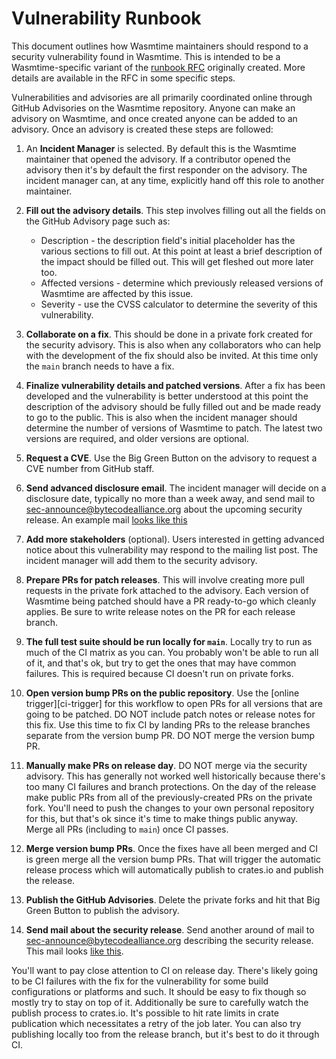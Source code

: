 # Vulnerability Runbook

This document outlines how Wasmtime maintainers should respond to a security
vulnerability found in Wasmtime. This is intended to be a Wasmtime-specific
variant of the [runbook
RFC](https://github.com/bytecodealliance/rfcs/blob/main/accepted/vulnerability-response-runbook.md)
originally created. More details are available in the RFC in some specific steps.

Vulnerabilities and advisories are all primarily coordinated online through
GitHub Advisories on the Wasmtime repository. Anyone can make an advisory on
Wasmtime, and once created anyone can be added to an advisory. Once an advisory
is created these steps are followed:

1. An **Incident Manager** is selected. By default this is the Wasmtime
   maintainer that opened the advisory. If a contributor opened the advisory
   then it's by default the first responder on the advisory. The incident
   manager can, at any time, explicitly hand off this role to another
   maintainer.

2. **Fill out the advisory details**. This step involves filling out all the
   fields on the GitHub Advisory page such as:

   * Description - the description field's initial placeholder has the various
     sections to fill out. At this point at least a brief description of the
     impact should be filled out. This will get fleshed out more later too.
   * Affected versions - determine which previously released versions of
     Wasmtime are affected by this issue.
   * Severity - use the CVSS calculator to determine the severity of this
     vulnerability.

3. **Collaborate on a fix**. This should be done in a private fork created for
   the security advisory. This is also when any collaborators who can help with
   the development of the fix should also be invited. At this time only the
   `main` branch needs to have a fix.

4. **Finalize vulnerability details and patched versions**. After a fix has been
   developed and the vulnerability is better understood at this point the
   description of the advisory should be fully filled out and be made ready to
   go to the public. This is also when the incident manager should determine the
   number of versions of Wasmtime to patch. The latest two versions are
   required, and older versions are optional.

5. **Request a CVE**. Use the Big Green Button on the advisory to request a CVE
   number from GitHub staff.

6. **Send advanced disclosure email**. The incident manager will decide on a
   disclosure date, typically no more than a week away, and send mail to
   sec-announce@bytecodealliance.org about the upcoming security release. An
   example mail [looks like
   this](https://groups.google.com/a/bytecodealliance.org/g/sec-announce/c/7SjEU_qSE4U/m/Y6baLYkhAgAJ)

7. **Add more stakeholders** (optional). Users interested in getting advanced
   notice about this vulnerability may respond to the mailing list post. The
   incident manager will add them to the security advisory.

8. **Prepare PRs for patch releases**. This will involve creating more pull
   requests in the private fork attached to the advisory. Each version of
   Wasmtime being patched should have a PR ready-to-go which cleanly applies.
   Be sure to write release notes on the PR for each release branch.

9. **The full test suite should be run locally for `main`**. Locally try to run
   as much of the CI matrix as you can. You probably won't be able to run all of
   it, and that's ok, but try to get the ones that may have common failures.
   This is required because CI doesn't run on private forks.

10. **Open version bump PRs on the public repository**. Use the
    [online trigger][ci-trigger] for this workflow to open PRs for all versions
    that are going to be patched. DO NOT include patch notes or release notes
    for this fix. Use this time to fix CI by landing PRs to the release branches
    separate from the version bump PR. DO NOT merge the version bump PR.

11. **Manually make PRs on release day**. DO NOT merge via the security
    advisory. This has generally not worked well historically because there's
    too many CI failures and branch protections. On the day of the release make
    public PRs from all of the previously-created PRs on the private fork.
    You'll need to push the changes to your own personal repository for this,
    but that's ok since it's time to make things public anyway. Merge all PRs
    (including to `main`) once CI passes.

12. **Merge version bump PRs**. Once the fixes have all been merged and CI is
    green merge all the version bump PRs. That will trigger the automatic
    release process which will automatically publish to crates.io and publish
    the release.

13. **Publish the GitHub Advisories**. Delete the private forks and hit that Big
    Green Button to publish the advisory.

14. **Send mail about the security release**. Send another around of mail to
    sec-announce@bytecodealliance.org describing the security release. This mail
    looks [like
    this](https://groups.google.com/a/bytecodealliance.org/g/sec-announce/c/7SjEU_qSE4U/m/zjW9fWlcAAAJ).

You'll want to pay close attention to CI on release day. There's likely going to
be CI failures with the fix for the vulnerability for some build configurations
or platforms and such. It should be easy to fix though so mostly try to stay on
top of it. Additionally be sure to carefully watch the publish process to
crates.io. It's possible to hit rate limits in crate publication which
necessitates a retry of the job later. You can also try publishing locally too
from the release branch, but it's best to do it through CI.
